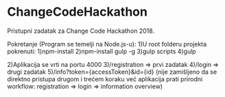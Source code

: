 # ChangeCodeHackathon
Pristupni zadatak za Change Code Hackathon 2018.

Pokretanje (Program se temelji na Node.js-u):
1)U root folderu projekta pokrenuti:
	1)npm-install 
	2)npm-install gulp -g
	3)gulp scripts
	4)gulp

2)Aplikacija se vrti na portu 4000
3)/registration => prvi zadatak
4)/login => drugi zadatak
5)/info?token={accessToken}&id={id} (nije zamišljeno da se direktno pristupa drugom i trećem koraku 
	već aplikacija prati prirodni workflow: registration => login => information overview)

